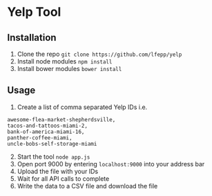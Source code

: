 # Yelp Tool

## Installation

1. Clone the repo `git clone https://github.com/lfepp/yelp`
2. Install node modules `npm install`
3. Install bower modules `bower install`

## Usage

1. Create a list of comma separated Yelp IDs i.e.

```
awesome-flea-market-shepherdsville,
tacos-and-tattoos-miami-2,
bank-of-america-miami-16,
panther-coffee-miami,
uncle-bobs-self-storage-miami
```

2. Start the tool `node app.js`
3. Open port 9000 by entering `localhost:9000` into your address bar
4. Upload the file with your IDs
5. Wait for all API calls to complete
6. Write the data to a CSV file and download the file
